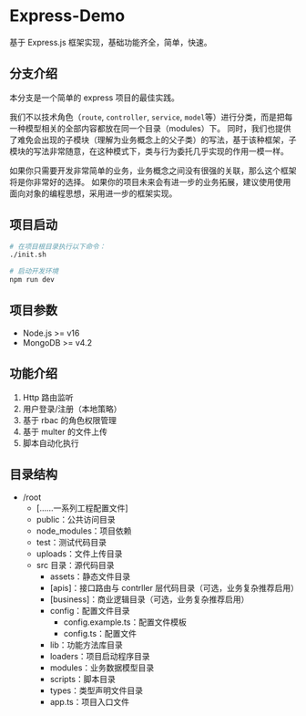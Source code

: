 # Express-Demo

基于 Express.js 框架实现，基础功能齐全，简单，快速。

## 分支介绍

本分支是一个简单的 express 项目的最佳实践。

我们不以技术角色（`route`, `controller`, `service`, `model`等）进行分类，而是把每一种模型相关的全部内容都放在同一个目录（modules）下。
同时，我们也提供了难免会出现的子模块（理解为业务概念上的父子类）的写法，基于该种框架，子模块的写法非常随意，在这种模式下，类与行为委托几乎实现的作用一模一样。

如果你只需要开发非常简单的业务，业务概念之间没有很强的关联，那么这个框架将是你非常好的选择。
如果你的项目未来会有进一步的业务拓展，建议使用使用面向对象的编程思想，采用进一步的框架实现。

## 项目启动

```sh
# 在项目根目录执行以下命令：
./init.sh

# 启动开发环境
npm run dev
```

## 项目参数

- Node.js >= v16
- MongoDB >= v4.2

## 功能介绍

1. Http 路由监听
2. 用户登录/注册（本地策略）
3. 基于 rbac 的角色权限管理
4. 基于 multer 的文件上传
5. 脚本自动化执行

## 目录结构

- /root
  - [……一系列工程配置文件]
  - public：公共访问目录
  - node_modules：项目依赖
  - test：测试代码目录
  - uploads：文件上传目录
  - src 目录：源代码目录
    - assets：静态文件目录
    - [apis]：接口路由与 contrller 层代码目录（可选，业务复杂推荐启用）
    - [business]：商业逻辑目录（可选，业务复杂推荐启用）
    - config：配置文件目录
      - config.example.ts：配置文件模板
      - config.ts：配置文件
    - lib：功能方法库目录
    - loaders：项目启动程序目录
    - modules：业务数据模型目录
    - scripts：脚本目录
    - types：类型声明文件目录
    - app.ts：项目入口文件
